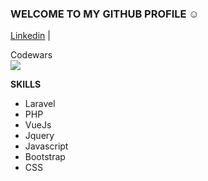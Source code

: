 ### WELCOME TO MY GITHUB PROFILE :relaxed:
[Linkedin](https://loghi-famosi.com/wp-content/uploads/2020/04/Linkedin-Logo.png) |

Codewars <br />
![](https://www.codewars.com/users/manuelbosi/badges/small)

**SKILLS**
- Laravel
- PHP
- VueJs
- Jquery
- Javascript
- Bootstrap
- CSS

